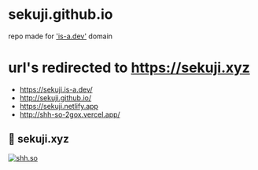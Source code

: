 # sekuji.github.io
repo made for ['is-a.dev'](https://github.com/sekuji/register) domain
# url's redirected to https://sekuji.xyz
+ https://sekuji.is-a.dev/
+ http://sekuji.github.io/
+ https://sekuji.netlify.app
+ http://shh-so-2gox.vercel.app/

## 🔗 sekuji.xyz
[![shh.so](https://sekuji.xyz/Images/shhlogob.pngwidth=100)](https://sekuji.xyz)
